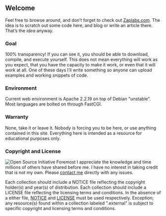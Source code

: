 ## Welcome ##

Feel free to browse around, and donʼt forget to check out [Zaplabs.com][1].  The idea is to scratch out some code here, and blog or write an article there.  Thatʼs the *idea* anyway.

### Goal ###

100% transparency!  If you can see it, you should be able to download, compile, and execute yourself.  This does not mean everything will work as you expect, that you have the capacity to make it work, or even that it will work at all.  One of these days Iʼll write something so anyone can upload examples and working snippets of code.

### Environment ###

Current web environment is Apache 2.2.19 on top of Debian "unstable".  Most languages are bolted on through FastCGI.

### Warranty ###

None, take it or leave it.  Nobody is forcing you to be here, or use anything contained in this site.  Everything here is intended as a resource for educational purposes only.

### Copyright and License ###

![Open Source Initiative][5]
Foremost I appreciate the knowledge and time millions of others have shared before me.  I have no interest in taking credit that is not my own.  Please [contact me][4] directly with any issues.

Each collection should include a NOTICE file reflecting the copyright holder(s) and year(s) of distribution.  Each collection should include a LICENSE file reflecting the licensing terms and conditions.  In the absence of a either file, [NOTICE][2] and [LICENSE][3] must be used respectively.  Exception; any resource(s) found within a collection labeled ".external" is subject to specific copyright and licensing terms and conditions.

[1]: http://zaplabs.com/
[2]: https://raw.github.com/h0tw1r3/sandbox/master/NOTICE
[3]: https://raw.github.com/h0tw1r3/sandbox/master/LICENSE
[4]: http://zaplabs.com/contact
[5]: https://raw.github.com/h0tw1r3/sandbox/master/osi_standard_logo.png "Open Source Initiative Logo"
